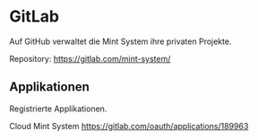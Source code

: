 # GitLab

Auf GitHub verwaltet die Mint System ihre privaten Projekte.

Repository: <https://gitlab.com/mint-system/>

## Applikationen

Registrierte Applikationen.

Cloud Mint System <https://gitlab.com/oauth/applications/189963>